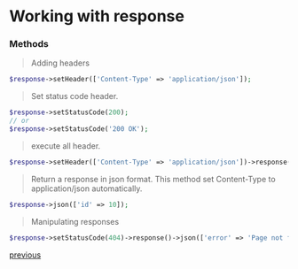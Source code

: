 # Working with response

### Methods
>  Adding headers
```php
$response->setHeader(['Content-Type' => 'application/json']);
```

> Set status code header.
```php
$response->setStatusCode(200);
// or
$response->setStatusCode('200 OK');
```

> execute all header.
```php
$response->setHeader(['Content-Type' => 'application/json'])->response();
```

> Return a response in json format. This method set Content-Type to application/json automatically.
```php
$response->json(['id' => 10]);
```

> Manipulating responses
```php
$response->setStatusCode(404)->response()->json(['error' => 'Page not found']);
```

[previous](request.md)